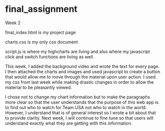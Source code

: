 # final_assignment
Week 2

final_index.html is my project page

charts.css is my only css document 

script.js is where my highcharts are living and also where my javascript click and switch functions are living as well.

This week, I added the background video and wrote the text for every page. 
I then attached the charts and images and used javascript to create a button that would allow me to move through the material upon user action. I used my css from last week while making drastic changes in order to allow the material to be pleasantly viewed. 

I chose not to change my chart information but to make the paragraphs more clear so that the user understands that the purpose of this web app is to find out who to watch for Team USA not who to watch in the world. However, I understand that is of general interest so I wrote a bit about that to provide clarity. Next week, I will continue to fine tune so that users will understand exactly what they are getting with this information.

